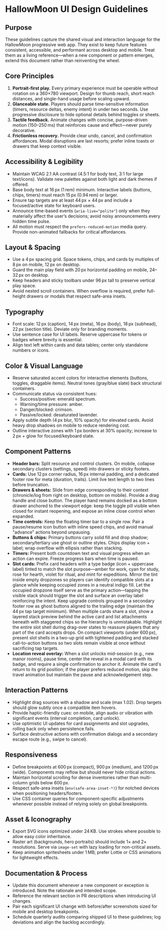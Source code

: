 # HallowMoon UI Design Guidelines

## Purpose
These guidelines capture the shared visual and interaction language for the HallowMoon progressive web app. They exist to keep future features consistent, accessible, and performant across desktop and mobile. Treat them as a living reference—when a new component or pattern emerges, extend this document rather than reinventing the wheel.

## Core Principles
1. **Portrait-first play.** Every primary experience must be operable without rotation on a 360×780 viewport. Design for thumb reach, short reach distances, and single-hand usage before scaling upward.
2. **Glanceable state.** Players should parse time-sensitive information (timers, resource deltas, enemy intent) in under two seconds. Use progressive disclosure to hide optional details behind toggles or sheets.
3. **Tactile feedback.** Animate changes with concise, purpose-driven motion (150–250 ms) that reinforces cause and effect—never purely decorative.
4. **Frictionless recovery.** Provide clear undo, cancel, and confirmation affordances. Modal disruptions are last resorts; prefer inline toasts or drawers that keep context visible.

## Accessibility & Legibility
- Maintain WCAG 2.1 AA contrast (4.5:1 for body text, 3:1 for large text/icons). Validate new palettes against both light and dark themes if offered.
- Base body text at 16 px (1 rem) minimum. Interactive labels (buttons, chips, timers) must reach 15 px (0.94 rem) or larger.
- Ensure tap targets are at least 44 px × 44 px and include a focused/active state for keyboard users.
- Announce time-based events (`aria-live="polite"`) only when they materially affect the user’s decisions; avoid noisy announcements every hidden time pulse.
- All motion must respect the `prefers-reduced-motion` media query. Provide non-animated fallbacks for critical affordances.

## Layout & Spacing
- Use a 4 px spacing grid. Space tokens, chips, and cards by multiples of 8 px on mobile, 12 px on desktop.
- Guard the main play field with 20 px horizontal padding on mobile, 24–32 px on desktop.
- Keep headers and sticky toolbars under 96 px tall to preserve vertical play space.
- Avoid nested scroll containers. When overflow is required, prefer full-height drawers or modals that respect safe-area insets.

## Typography
- Font scale: 12 px (caption), 14 px (meta), 16 px (body), 18 px (subhead), 22 px (section title). Deviate only for branding moments.
- Use sentence case for UI labels. Reserve uppercase for tokens or badges where brevity is essential.
- Align text left within cards and data tables; center only standalone numbers or icons.

## Color & Visual Language
- Reserve saturated accent colors for interactive elements (buttons, toggles, draggable items). Neutral tones (gray/blue slate) back structural containers.
- Communicate status via consistent hues:
  - Success/positive: emerald spectrum.
  - Warning/time pressure: amber.
  - Danger/blocked: crimson.
  - Passive/locked: desaturated lavender.
- Apply subtle depth (4 px blur, 10% opacity) for elevated cards. Avoid heavy drop shadows on mobile to reduce rendering cost.
- Outline interactive zones with 1 px borders at 30% opacity; increase to 2 px + glow for focused/keyboard state.

## Component Patterns
- **Header bars:** Split resource and control clusters. On mobile, collapse secondary clusters (settings, speed) into drawers or sticky footers.
- **Cards:** Use 12 px corner radius, 16 px internal padding, and a dedicated footer row for meta (duration, traits). Limit live text length to two lines before truncation.
- **Drawers & sheets:** Slide from edge corresponding to their context (chronicle/log from right on desktop, bottom on mobile). Provide a drag handle and close button. The player hand remains docked as a bottom drawer anchored to the viewport edge: keep the toggle pill visible when closed for instant reopening, and expose an inline close control when expanded.
- **Time controls:** Keep the floating timer bar to a single row. Pair a pause/resume icon button with inline speed chips, and avoid manual "advance" actions beyond unpausing.
- **Buttons & chips:** Primary buttons carry solid fill and drop shadow; secondary/tertiary use ghost or outline styles. Chips display icon + label; wrap overflow with ellipsis rather than stacking.
- **Timers:** Present both countdown text and visual progress when an action can expire. Freeze progress bars when time is paused.
- **Slot cards:** Prefix card headers with a type badge (icon + uppercase label) tinted to match the slot purpose—amber for work, cyan for study, rose for hearth, violet for ritual, and mint for expeditions. Mirror the tint inside empty dropzones so players can identify compatible slots at a glance while keeping occupied zones in a neutral indigo fill. Let the occupied dropzone itself serve as the primary action—tapping the visible stack should trigger the slot and surface an overlay label reinforcing the intent. Keep upgrade controls grouped in a secondary footer row as ghost buttons aligned to the trailing edge (maintain the 44 px tap target minimum). When multiple cards share a slot, show a layered stack preview behind the active card and list attachments beneath with staggered chips so the hierarchy is unmistakable. Highlight the entire slot shell during drag-over states to reassure players that any part of the card accepts drops. On compact viewports (under 600 px), present slot shells in a two-up grid with tightened padding and stacked call-to-action buttons so two slots remain visible at once without sacrificing tap targets.
- **Location reveal overlay:** When a slot unlocks mid-session (e.g., new manor rooms), pause time, center the reveal in a modal card with its badge, and require a single confirmation to anchor it. Animate the card's return to its grid position; if the player prefers reduced motion, skip the travel animation but maintain the pause and acknowledgement step.

## Interaction Patterns
- Highlight drag sources with a shadow and scale (max 1.02). Drop targets should glow subtly once a compatible item hovers.
- Provide haptic-friendly cues: on mobile, align audio or vibration with significant events (interval completion, card unlock).
- Use optimistic UI updates for card assignments and slot upgrades, rolling back only when persistence fails.
- Surface destructive actions with confirmation dialogs and a secondary escape route (e.g., swipe to cancel).

## Responsiveness
- Define breakpoints at 600 px (compact), 900 px (medium), and 1200 px (wide). Components may reflow but should never hide critical actions.
- Maintain horizontal scrolling for dense inventories rather than multi-column grids below 600 px.
- Respect safe-area insets (`env(safe-area-inset-*)`) for notched devices when positioning headers/footers.
- Use CSS container queries for component-specific adjustments whenever possible instead of relying solely on global breakpoints.

## Asset & Iconography
- Export SVG icons optimized under 24 KB. Use strokes where possible to allow easy color inheritance.
- Raster art (backgrounds, hero portraits) should include 1× and 2× resolutions. Serve via `image-set` with lazy loading for non-critical assets.
- Keep animation spritesheets under 1 MB; prefer Lottie or CSS animations for lightweight effects.

## Documentation & Process
- Update this document whenever a new component or exception is introduced. Note the rationale and intended scope.
- Reference the relevant section in PR descriptions when introducing UI changes.
- Pair each significant UI change with before/after screenshots sized for mobile and desktop breakpoints.
- Schedule quarterly audits comparing shipped UI to these guidelines; log deviations and align the backlog accordingly.
